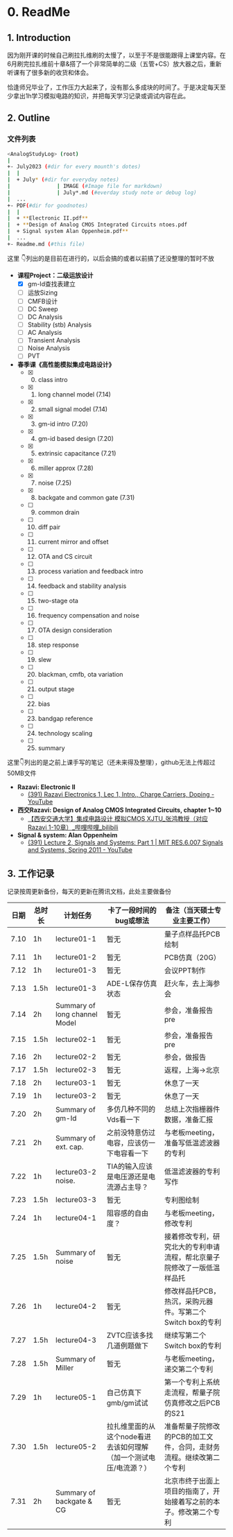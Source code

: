 # 0. ReadMe

## 1. Introduction

因为刚开课的时候自己刷拉扎维刷的太慢了，以至于不是很能跟得上课堂内容。在6月刷完拉扎维前十章&搭了一个非常简单的二级（五管+CS）放大器之后，重新听课有了很多新的收货和体会。

恰逢师兄毕业了，工作压力大起来了，没有那么多成块的时间了。于是决定每天至少拿出1h学习模拟电路的知识，并把每天学习记录或调试内容在此。

## 2. Outline

### 文件列表

```bash
<AnalogStudyLog> (root)
|
+- July2023 (#dir for every mounth's dotes)
|  |
|  + July* (#dir for everyday notes)
|				| IMAGE (#Image file for markdown)
|				| July*.md (#everday study note or debug log)
|  ...
+- PDF(#dir for goodnotes)
|  |
|  + **Electronic II.pdf**
|  + **Design of Analog CMOS Integrated Circuits ntoes.pdf
|  + Signal system Alan Oppenheim.pdf**
|  ...
+- Readme.md (#this file)
```

这里 👇列出的是目前在进行的，以后会搞的或者以前搞了还没整理的暂时不放

- **课程Project：二级运放设计**
    - [x]  gm-Id查找表建立
    - [ ]  运放Sizing
    - [ ]  CMFB设计
    - [ ]  DC Sweep
    - [ ]  DC Analysis
    - [ ]  Stability (stb) Analysis
    - [ ]  AC Analysis
    - [ ]  Transient Analysis
    - [ ]  Noise Analysis
    - [ ]  PVT
- **春季课《高性能模拟集成电路设计》**
    - [x]  0. class intro
    - [x]  1. long channel model (7.14)
    - [x]  2. small signal model (7.14)
    - [x]  3. gm-id intro (7.20)
    - [x]  4. gm-id based design (7.20)
    - [x]  5. extrinsic capacitance (7.21)
    - [x]  6. miller approx (7.28)
    - [x]  7. noise (7.25)
    - [x]  8. backgate and common gate (7.31)
    - [ ]  9. common drain
    - [ ]  10. diff pair
    - [ ]  11. current mirror and offset
    - [ ]  12. OTA and CS circuit
    - [ ]  13. process variation and feedback intro
    - [ ]  14. feedback and stability analysis
    - [ ]  15. two-stage ota
    - [ ]  16. frequency compensation and noise
    - [ ]  17. OTA design consideration
    - [ ]  18. step response
    - [ ]  19. slew
    - [ ]  20. blackman, cmfb, ota variation
    - [ ]  21. output stage
    - [ ]  22. bias
    - [ ]  23. bandgap reference
    - [ ]  24. technology scaling
    - [ ]  25. summary

这里👇列出的是之前上课手写的笔记（还未来得及整理），github无法上传超过50MB文件

- **Razavi: Electronic II**
    - [(391) Razavi Electronics 1, Lec 1, Intro., Charge Carriers, Doping - YouTube](https://www.youtube.com/watch?v=yQDfVJzEymI&list=PLyYrySVqmyVPzvVlPW-TTzHhNWg1J_0LU)
- **西交Razavi: Design of Analog CMOS Integrated Circuits, chapter 1~10**
    - [【西安交通大学】集成电路设计 模拟CMOS XJTU_张鸿教授（对应Razavi 1-10章）_哔哩哔哩_bilibili](https://www.bilibili.com/video/BV1SK4y1N7wN/?spm_id_from=333.337.search-card.all.click&vd_source=8fd5b7e6e559a203f9156dfb7271544f)
- **Signal & system: Alan Oppenheim**
    - [(391) Lecture 2, Signals and Systems: Part 1 | MIT RES.6.007 Signals and Systems, Spring 2011 - YouTube](https://www.youtube.com/watch?v=6xaaeop7gJ8&list=PLADC1A1B7FA7FF7B6)

## 3. 工作记录

记录按周更新备份，每天的更新在腾讯文档，此处主要做备份

| 日期 | 总时长 | 计划任务 | 卡了一段时间的bug或想法 | 备注（当天硕士专业主要工作） |
| --- | --- | --- | --- | --- |
| 7.10 | 1h | lecture01-1 | 暂无 | 量子点样品托PCB绘制 |
| 7.11 | 1h | lecture01-2 | 暂无 | PCB仿真（20G） |
| 7.12 | 1h | lecture01-3 | 暂无 | 会议PPT制作 |
| 7.13 | 1.5h | lecture01-3 | ADE-L保存仿真状态 | 赶火车，去上海参会 |
| 7.14 | 2h | Summary of long channel Model | 暂无 | 参会，准备报告pre |
| 7.15 | 1.5h | lecture02-1 | 暂无 | 参会，准备报告pre |
| 7.16 | 2h | lecture02-2 | 暂无 | 参会，做报告 |
| 7.17 | 1.5h | lecture02-3 | 暂无 | 返程，上海→北京 |
| 7.18 | 2h | lecture03-1 | 暂无 | 休息了一天 |
| 7.19 | 1h | lecture03-2 | 暂无 | 休息了一天 |
| 7.20 | 2h | Summary of gm-Id | 多仿几种不同的Vds看一下 | 总结上次指栅器件数据，准备汇报 |
| 7.21 | 2h | Summary of ext. cap. | 之前没特意仿过电容，应该仿一下电容看一下 | 与老板meeting，准备写低温滤波器的专利 |
| 7.22 | 1h | lecture03-2 noise. | TIA的输入应该是电压源还是电流源占主导？ | 低温滤波器的专利写作 |
| 7.23 | 1.5h | lecture03-3 | 暂无 | 专利图绘制 |
| 7.24 | 1h | lecture04-1 | 阻容感的自由度？ | 与老板meeting，修改专利 |
| 7.25 | 1.5h | Summary of noise | 暂无 | 接着修改专利，研究北大的专利申请流程，帮北京量子院修改了一版低温样品托 |
| 7.26 | 1h | lecture04-2 | 暂无 | 修改样品托PCB，热沉，采购元器件。写第二个Switch box的专利 |
| 7.27 | 1.5h | lecture04-3 | ZVTC应该多找几道例题做下 | 继续写第二个Switch box的专利 |
| 7.28 | 1.5h | Summary of Miller | 暂无 | 与老板meeting，递交第二个专利 |
| 7.29 | 1h | lecture05-1 | 自己仿真下gmb/gm试试 | 第一个专利上系统走流程，帮量子院仿真修改之后PCB的S21 |
| 7.30 | 1.5h | lecture05-2 | 拉扎维里面的从这个node看进去该如何理解（加一个测试电压/电流源？） | 准备帮量子院修改的PCB的加工文件，合同，走财务流程。继续改第二个专利 |
| 7.31 | 2h | Summary of backgate & CG | 暂无 | 北京市终于出面上项目的指南了，开始接着写之前的本子。修改第二个专利 |